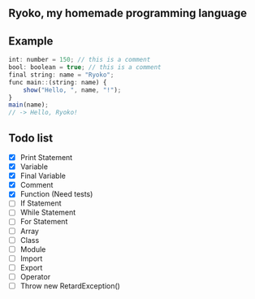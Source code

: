 ## Ryoko, my homemade programming language

## Example

```js
int: number = 150; // this is a comment
bool: boolean = true; // this is a comment
final string: name = "Ryoko";
func main::(string: name) {
    show("Hello, ", name, "!");
}
main(name);
// -> Hello, Ryoko!
```

## Todo list

- [x] Print Statement
- [x] Variable
- [x] Final Variable
- [x] Comment
- [x] Function (Need tests)
- [ ] If Statement
- [ ] While Statement
- [ ] For Statement
- [ ] Array
- [ ] Class
- [ ] Module
- [ ] Import
- [ ] Export
- [ ] Operator
- [ ] Throw new RetardException()